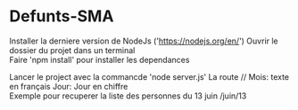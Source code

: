 # Defunts-SMA
Installer la derniere version de NodeJs ('https://nodejs.org/en/') 
 Ouvrir le dossier du projet dans un terminal  
Faire 'npm install' pour installer les dependances  

Lancer le project avec la commancde 'node server.js'  La route //  Mois: texte en français  Jour: Jour en chiffre  
Exemple pour recuperer la liste des personnes du 13 juin  /juin/13
